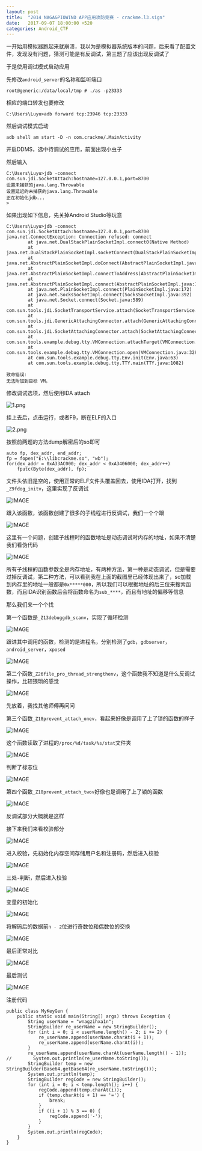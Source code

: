 ```yaml
---
layout: post
title:  "2014 NAGA&PIOWIND APP应用攻防竞赛 - crackme.l3.sign"
date:   2017-09-07 18:00:00 +520
categories: Android_CTF
---
```


一开始用模拟器跑起来就崩溃，我以为是模拟器系统版本的问题，后来看了配置文件，发现没有问题，猜测可能是有反调试，第三题了应该出现反调试了

于是使用调试模式启动应用

先修改`android_server`的名称和监听端口
```
root@generic:/data/local/tmp # ./as -p23333
```

相应的端口转发也要修改
```
C:\Users\Luyu>adb forward tcp:23946 tcp:23333
```

然后调试模式启动
```
adb shell am start -D -n com.crackme/.MainActivity
```

开启DDMS，选中待调试的应用，前面出现小虫子

然后输入
```
C:\Users\Luyu>jdb -connect com.sun.jdi.SocketAttach:hostname=127.0.0.1,port=8700
设置未捕获的java.lang.Throwable
设置延迟的未捕获的java.lang.Throwable
正在初始化jdb...
>
```

如果出现如下信息，先关掉Android Studio等玩意
```
C:\Users\Luyu>jdb -connect com.sun.jdi.SocketAttach:hostname=127.0.0.1,port=8700
java.net.ConnectException: Connection refused: connect
        at java.net.DualStackPlainSocketImpl.connect0(Native Method)
        at java.net.DualStackPlainSocketImpl.socketConnect(DualStackPlainSocketImpl.java:79)
        at java.net.AbstractPlainSocketImpl.doConnect(AbstractPlainSocketImpl.java:350)
        at java.net.AbstractPlainSocketImpl.connectToAddress(AbstractPlainSocketImpl.java:206)
        at java.net.AbstractPlainSocketImpl.connect(AbstractPlainSocketImpl.java:188)
        at java.net.PlainSocketImpl.connect(PlainSocketImpl.java:172)
        at java.net.SocksSocketImpl.connect(SocksSocketImpl.java:392)
        at java.net.Socket.connect(Socket.java:589)
        at com.sun.tools.jdi.SocketTransportService.attach(SocketTransportService.java:222)
        at com.sun.tools.jdi.GenericAttachingConnector.attach(GenericAttachingConnector.java:116)
        at com.sun.tools.jdi.SocketAttachingConnector.attach(SocketAttachingConnector.java:90)
        at com.sun.tools.example.debug.tty.VMConnection.attachTarget(VMConnection.java:519)
        at com.sun.tools.example.debug.tty.VMConnection.open(VMConnection.java:328)
        at com.sun.tools.example.debug.tty.Env.init(Env.java:63)
        at com.sun.tools.example.debug.tty.TTY.main(TTY.java:1082)

致命错误:
无法附加到目标 VM。
```

修改调试选项，然后使用IDA attach

![1.png](/assets/resources/1098ADA7B554FCDE0F477ED5A2D8DA91.png)

挂上去后，点击运行，或者F9，断在ELF的入口

![2.png](/assets/resources/6FEC6AB80F61B9E4F77EC583DC947D2A.png)

按照前两题的方法dump解密后的so即可
```
auto fp, dex_addr, end_addr;  
fp = fopen("E:\\libcrackme.so", "wb");  
for(dex_addr = 0xA33AC000; dex_addr < 0xA3406000; dex_addr++)
    fputc(Byte(dex_addr), fp);
```

文件头依旧是空的，使用正常的ELF文件头覆盖回去，使用IDA打开，找到` _Z9fdog_initv`，这里实现了反调试

![IMAGE](/assets/resources/498EFB365FF6DD6C40D43077284A2AC1.png)

跟入该函数，该函数创建了很多的子线程进行反调试，我们一个个跟

![IMAGE](/assets/resources/A5A58A49602207AB31764C6B18C5C4E1.png)

这里有一个问题，创建子线程时的函数地址是动态调试时内存的地址，如果不清楚我们看伪代码

![IMAGE](/assets/resources/6A198B5C3CC47FAD8A85A9FA7F9ED05E.png)

所有子线程的函数参数全是内存地址，有两种方法，第一种是动态调试，但是需要过掉反调试，第二种方法，可以看到我在上面的截图里已经体现出来了，so加载到内存里的地址一般都是`0x*****000`，所以我们可以根据地址的后三位来搜索函数，而且IDA识别函数后会将函数命名为`sub_****`，而且有地址的偏移等信息

那么我们来一个个找

第一个函数是`_Z13debuggdb_scanv`，实现了循环检测

![IMAGE](/assets/resources/DA3C85C3EEC9E256AC9BD419BBAB91BF.png)

跟进其中调用的函数，检测的是进程名，分别检测了`gdb`，`gdbserver`，`android_server`，`xposed`

![IMAGE](/assets/resources/517640C44ADDC20E9D15FB2BAA5699C8.png)

第二个函数`_Z26file_pro_thread_strengthenv`，这个函数我不知道是什么反调试操作，比较猥琐的感觉

![IMAGE](/assets/resources/A131DF4ECE6D399B1DD952EFDA482F41.png)

先放着，我找其他师傅再问问

第三个函数`_Z18prevent_attach_onev`，看起来好像是调用了上了锁的函数的样子

![IMAGE](/assets/resources/68D249F50E4510F32EA56ABDC75F09A5.png)

这个函数读取了进程的`/proc/%d/task/%s/stat`文件夹

![IMAGE](/assets/resources/BB4DB84C4581D49C104DD1E556C2D6B2.png)

判断了标志位

![IMAGE](/assets/resources/078D0174288A3D22C463E53A0EF6263E.png)

第四个函数`_Z18prevent_attach_twov`好像也是调用了上了锁的函数

![IMAGE](/assets/resources/6442363E81D8A1B9F39752CF1C984C8B.png)

反调试部分大概就是这样

接下来我们来看校验部分

![IMAGE](/assets/resources/C0071816F849A5155C831835422527E6.png)

进入校验，先初始化内存空间存储用户名和注册码，然后进入校验

![IMAGE](/assets/resources/CF11BBEC596863034A112C03AE1FE063.png)

三处`-`判断，然后进入校验

![IMAGE](/assets/resources/C9B3040DB4F3231178ADAD698836CD7F.png)

变量的初始化

![IMAGE](/assets/resources/7FB63E6397C75B3F256C9E8D7FC0C024.png)

将解码后的数据前`n - 2`位进行奇数位和偶数位的交换

![IMAGE](/assets/resources/13127DAB8935D51FBB3EC5E0329FA4D4.png)

最后正常对比

![IMAGE](/assets/resources/B1466BD6D40C44B5C5B28246AB71F4C0.png)

最后测试

![IMAGE](/assets/resources/3A52AFF2D112F191D2D62383F68A461F.png)

注册代码
```
public class MyKeyGen {
    public static void main(String[] args) throws Exception {
        String userName = "wnagzihxa1n";
        StringBuilder re_userName = new StringBuilder();
        for (int i = 0; i < userName.length() - 2; i += 2) {
            re_userName.append(userName.charAt(i + 1));
            re_userName.append(userName.charAt(i));
        }
        re_userName.append(userName.charAt(userName.length() - 1));
//        System.out.println(re_userName.toString());
        StringBuilder temp = new StringBuilder(Base64.getBase64(re_userName.toString()));
        System.out.println(temp);
        StringBuilder regCode = new StringBuilder();
        for (int i = 0; i < temp.length(); i++) {
            regCode.append(temp.charAt(i));
            if (temp.charAt(i + 1) == '=') {
                break;
            }
            if ((i + 1) % 3 == 0) {
                regCode.append('-');
            }
        }
        System.out.println(regCode);
    }
}
```